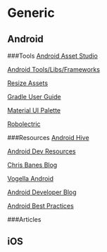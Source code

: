 # Generic

## Android
###Tools
[Android Asset Studio](http://romannurik.github.io/AndroidAssetStudio/)

[Android Tools/Libs/Frameworks](http://snowdream.github.io/awesome-android/)

[Resize Assets](https://github.com/redwarp/9-patch-resizer)

[Gradle User Guide](http://tools.android.com/tech-docs/new-build-system/user-guide#TOC-Configuring-the-Structure)

[Material UI Palette](https://www.materialpalette.com/)

[Robolectric](http://robolectric.org/configuring/)
[]()

###Resources
[Android Hive](http://www.androidhive.info/)

[Android Dev Resources](http://www.androiddevresources.com/)

[Chris Banes Blog](https://chris.banes.me/)

[Vogella Android](http://www.vogella.com/tutorials/android.html)

[Android Developer Blog](http://android-developers.blogspot.com/)

[Android Best Practices](https://github.com/futurice/android-best-practices)


###Articles


[]()

## iOS
